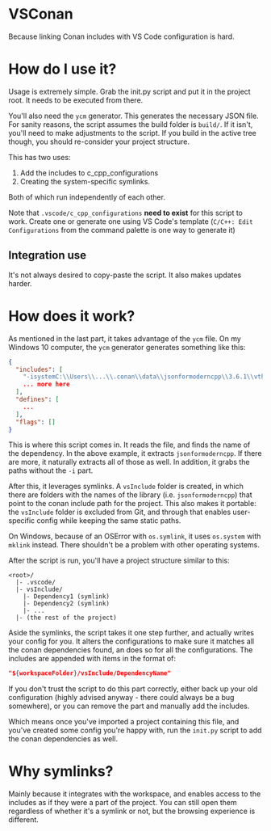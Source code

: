 # VSConan

Because linking Conan includes with VS Code configuration is hard.

# How do I use it?

Usage is extremely simple. Grab the init.py script and put it in the project root. It needs to be executed from there. 

You'll also need the `ycm` generator. This generates the necessary JSON file. For sanity reasons, the script assumes the build folder is `build/`. If it isn't, you'll need to make adjustments to the script. If you build in the active tree though, you should re-consider your project structure. 

This has two uses:

1. Add the includes to c_cpp_configurations
2. Creating the system-specific symlinks. 

Both of which run independently of each other. 

Note that `.vscode/c_cpp_configurations` **need to exist** for this script to work. Create one or generate one using VS Code's template (`C/C++: Edit Configurations` from the command palette is one way to generate it)

## Integration use

It's not always desired to copy-paste the script. It also makes updates harder. 

# How does it work?

As mentioned in the last part, it takes advantage of the `ycm` file. On my Windows 10 computer, the `ycm` generator generates something like this:

```json
{
  "includes": [
    "-isystemC:\\Users\\...\\.conan\\data\\jsonformoderncpp\\3.6.1\\vthiery\\stable\\package\\5ab84d6acfe1f23c4fae0ab88f26e3a396351ac9\\include",
    ... more here
  ],
  "defines": [
    ...
  ],
  "flags": []
}
```

This is where this script comes in. It reads the file, and finds the name of the dependency. In the above example, it extracts `jsonformoderncpp`. If there are more, it naturally extracts all of those as well. In addition, it grabs the paths without the `-i` part. 

After this, it leverages symlinks. A `vsInclude` folder is created, in which there are folders with the names of the library (i.e. `jsonformoderncpp`) that point to the conan include path for the project. This also makes it portable: the `vsInclude` folder is excluded from Git, and through that enables user-specific config while keeping the same static paths. 

On Windows, because of an OSError with `os.symlink`, it uses `os.system` with `mklink` instead. There shouldn't be a problem with other operating systems.

After the script is run, you'll have a project structure similar to this:
```
<root>/
  |- .vscode/
  |- vsInclude/
    |- Dependency1 (symlink)
    |- Dependency2 (symlink)
    |- ...
  |- (the rest of the project)
```

Aside the symlinks, the script takes it one step further, and actually writes your config for you. It alters the configurations to make sure it matches all the conan dependencies found, an does so for all the configurations. The includes are appended with items in the format of:

```json
"${workspaceFolder}/vsInclude/DependencyName"
```

If you don't trust the script to do this part correctly, either back up your old configuration (highly advised anyway - there could always be a bug somewhere), or you can remove the part and manually add the includes. 

Which means once you've imported a project containing this file, and you've created some config you're happy with, run the `init.py` script to add the conan dependencies as well. 

# Why symlinks?

Mainly because it integrates with the workspace, and enables access to the includes as if they were a part of the project. You can still open them regardless of whether it's a symlink or not, but the browsing experience is different.

